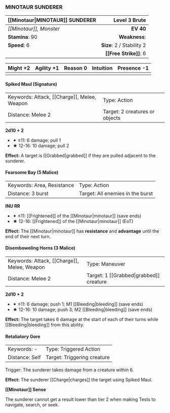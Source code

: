 ### MINOTAUR SUNDERER

| [[Minotaur\|MINOTAUR]] SUNDERER |         **Level 3 Brute** |
| :------------------------------ | ------------------------: |
| *[[Minotaur]], Monster*         |                 **EV 40** |
| **Stamina**: 90                 |             **Weakness**: |
| **Speed**: 6                    | **Size**: 2 / Stability 2 |
|                                 |    **[[Free Strike]]**: 6 |

| **Might** +2 | **Agility** +1 | **Reason** 0 | **Intuition** | **Presence** -1 |
| ------------ | -------------- | ------------ | ------------- | --------------- |
|              |                |              |               |                 |

#### Spiked Maul (Signature)

|                                             |                                |
| :------------------------------------------ | :----------------------------- |
| Keywords: Attack, [[Charge]], Melee, Weapon | Type: Action                   |
| Distance: Melee 2                           | Target: 2 creatures or objects |

**2d10 + 2**

- ✦ ≤11: 6 damage; pull 1
- ★ 12-16: 10 damage; pull 2

**Effect:** A target is [[Grabbed|grabbed]] if they are pulled adjacent to the sunderer.

#### Fearsome Bay (5 Malice)

|                            |                                  |
| :------------------------- | :------------------------------- |
| Keywords: Area, Resistance | Type: Action                     |
| Distance: 3 burst          | Target: All enemies in the burst |

**INU RR**

- ✦ ≤11: [[Frightened]] of the [[Minotaur|minotaur]] (save ends)
- ★ 12-16: [[Frightened]] of the [[Minotaur|minotaur]] (EoT)

**Effect:** The [[Minotaur|minotaur]] has **resistance** and **advantage** until the end of their next turn.

#### Disemboweling Horns (3 Malice)

|                                             |                                         |
| :------------------------------------------ | :-------------------------------------- |
| Keywords: Attack, [[Charge]], Melee, Weapon | Type: Maneuver                          |
| Distance: Melee 2                           | Target: 1 [[Grabbed\|grabbed]] creature |

**2d10 + 2**

- ✦ ≤11: 6 damage; push 1; M1 [[Bleeding|bleeding]] (save ends)
- ★ 12-16: 10 damage; push 3; M2 [[Bleeding|bleeding]] (save ends)

**Effect:** The target takes 6 damage at the start of each of their turns while [[Bleeding|bleeding]] from this ability.

#### Retaliatory Gore

|                |                             |
| :------------- | :-------------------------- |
| Keywords: -    | Type: Triggered Action      |
| Distance: Self | Target: Triggering creature |

Trigger: The sunderer takes damage from a creature within 6.

**Effect:** The sunderer [[Charge|charges]] the target using Spiked Maul.

**[[Minotaur]] Sense**

The sunderer cannot get a result lower than tier 2 when making Tests to navigate, search, or seek.
